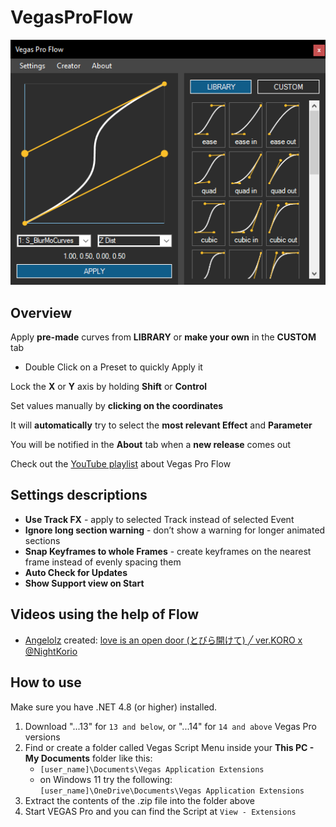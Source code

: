 # VegasProFlow

![Preview Picture](preview.png)

## Overview

Apply **pre-made** curves from **LIBRARY** or **make your own** in the **CUSTOM** tab

- Double Click on a Preset to quickly Apply it

Lock the **X** or **Y** axis by holding **Shift** or **Control**

Set values manually by **clicking on the coordinates**

It will **automatically** try to select the **most relevant Effect** and **Parameter**

You will be notified in the **About** tab when a **new release** comes out

Check out the [YouTube playlist](https://www.youtube.com/playlist?list=PL9FpRwzrQ-HQ-SYhEQlY1euIJl_zx7ZVl) about Vegas Pro Flow

## Settings descriptions
- **Use Track FX** - apply to selected Track instead of selected Event
- **Ignore long section warning** - don’t show a warning for longer animated sections
- **Snap Keyframes to whole Frames** - create keyframes on the nearest frame instead of evenly spacing them
- **Auto Check for Updates**
- **Show Support view on Start**

## Videos using the help of Flow
- [Angelolz](https://www.youtube.com/@angelolz1) created: [love is an open door (とびら開けて) ╱ ver.KORO x @NightKorio](https://www.youtube.com/watch?v=Ro-KaV3iCs0)

## How to use

Make sure you have .NET 4.8 (or higher) installed.

1. Download "...13" for `13 and below`, or "...14" for `14 and above` Vegas Pro versions
2. Find or create a folder called Vegas Script Menu inside your **This PC - My Documents** folder like this:
   - `[user_name]\Documents\Vegas Application Extensions`
   - on Windows 11 try the following: `[user_name]\OneDrive\Documents\Vegas Application Extensions` 
3. Extract the contents of the .zip file into the folder above
4. Start VEGAS Pro and you can find the Script at `View - Extensions`

